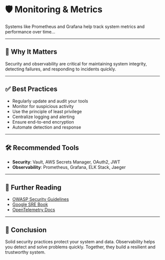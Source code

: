 # 🛡️ Monitoring & Metrics

Systems like Prometheus and Grafana help track system metrics and performance over time...

---

## 📌 Why It Matters

Security and observability are critical for maintaining system integrity, detecting failures, and responding to incidents quickly.

---

## ✅ Best Practices

- Regularly update and audit your tools
- Monitor for suspicious activity
- Use the principle of least privilege
- Centralize logging and alerting
- Ensure end-to-end encryption
- Automate detection and response

---

## 🛠 Recommended Tools

- **Security**: Vault, AWS Secrets Manager, OAuth2, JWT
- **Observability**: Prometheus, Grafana, ELK Stack, Jaeger

---

## 📘 Further Reading

- [OWASP Security Guidelines](https://owasp.org)
- [Google SRE Book](https://sre.google/books/)
- [OpenTelemetry Docs](https://opentelemetry.io)

---

## 💬 Conclusion

Solid security practices protect your system and data. Observability helps you detect and solve problems quickly. Together, they build a resilient and trustworthy system.
